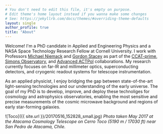 ```yaml
---
# You don't need to edit this file, it's empty on purpose.
# Edit theme's home layout instead if you wanna make some changes
# See: https://jekyllrb.com/docs/themes/#overriding-theme-defaults
layout: single
author_profile: true
title: "About"
---
```



Welcome! I'm a PhD candidate in Applied and Engineering Physics and a NASA Space Technology Research Fellow at Cornell University. I work with Professors [Michael Niemack](https://www.classe.cornell.edu/~mdn49/index.html) and [Gordon Stacey](https://astro.cornell.edu/gordon-j-stacey) as part of the [CCAT-prime](http://www.ccatobservatory.org/), [Simons Observatory](https://simonsobservatory.org/), and [Advanced ACTPol](https://act.princeton.edu/) collaborations. My research currently focuses on far-IR and millimeter optics, superconducting detectors, and cryogenic readout systems for telescope instrumentation.

As an applied physicist, I enjoy bridging the gap between state-of-the-art light-sensing technologies and our understanding of the early universe. The goal of my PhD is to develop, improve, and deploy these technoliges for cosmology and astrophysics observatories, enabling the most sensitive and precise measurements of the cosmic microwave background and regions of early star-forming galaxies.

![Toco]({{ site.url }}/20170516_152828_small.jpg)
*Photo taken May 2017 at the Atacama Cosmology Telescope on Cerro Toco (5190 m / 17030 ft) near San Pedro de Atacama, Chile.*

<!---
What I like to do as an applied physicist
What I am currently doing
What I want to do
Who I am
Who I work with
Where I came from
What my research today is
--->